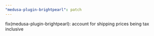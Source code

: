 ```yaml
---
"medusa-plugin-brightpearl": patch
---
```


fix(medusa-plugin-brightpearl): account for shipping prices being tax inclusive
